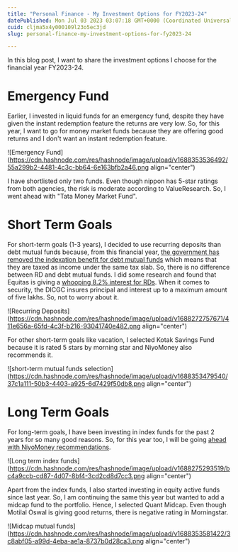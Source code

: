 ```yaml
---
title: "Personal Finance - My Investment Options for FY2023-24"
datePublished: Mon Jul 03 2023 03:07:18 GMT+0000 (Coordinated Universal Time)
cuid: cljma5x4y000109l23o5ec3jd
slug: personal-finance-my-investment-options-for-fy2023-24

---
```


In this blog post, I want to share the investment options I choose for the financial year FY2023-24.

# Emergency Fund

Earlier, I invested in liquid funds for an emergency fund, despite they have given the instant redemption feature the returns are very low. So, for this year, I want to go for money market funds because they are offering good returns and I don't want an instant redemption feature.

![Emergency Fund](https://cdn.hashnode.com/res/hashnode/image/upload/v1688353536492/55a299b2-4481-4c3c-bb64-6e163bfb2a46.png align="center")

I have shortlisted only two funds. Even though nippon has 5-star ratings from both agencies, the risk is moderate according to ValueResearch. So, I went ahead with "Tata Money Market Fund".

# Short Term Goals

For short-term goals (1-3 years), I decided to use recurring deposits than debt mutual funds because, from this financial year, [the government has removed the indexation benefit for debt mutual funds](https://12ft.io/proxy?q=https%3A%2F%2Findianexpress.com%2Farticle%2Fbusiness%2Fmarket%2Findexation-benefits-debt-mutual-funds-stand-out-against-fixed-deposits-8535261%2F) which means that they are taxed as income under the same tax slab. So, there is no difference between RD and debt mutual funds. I did some research and found that Equitas is giving a [whooping 8.2% interest for RDs](https://www.equitasbank.com/sites/default/files/inline-files/domestic-recurring-deposit-rate.pdf). When it comes to security, the DICGC insures principal and interest up to a maximum amount of five lakhs. So, not to worry about it.

![Recurring Deposits](https://cdn.hashnode.com/res/hashnode/image/upload/v1688272757671/411e656a-65fd-4c3f-b216-93041740e482.png align="center")

For other short-term goals like vacation, I selected Kotak Savings Fund because it is rated 5 stars by morning star and NiyoMoney also recommends it.

![short-term mutual funds selection](https://cdn.hashnode.com/res/hashnode/image/upload/v1688353479540/37c1a111-50b3-4403-a925-6d7429f50db8.png align="center")

# Long Term Goals

For long-term goals, I have been investing in index funds for the past 2 years for so many good reasons. So, for this year too, I will be going [ahead with NiyoMoney recommendations](https://www.niyomoney.com/blog/2023-mutual-fund-recommendations-2/).

![Long term index funds](https://cdn.hashnode.com/res/hashnode/image/upload/v1688275293519/bc4a9ccb-cd87-4d07-8bf4-3cd2cd8d7cc3.png align="center")

Apart from the index funds, I also started investing in equity active funds since last year. So, I am continuing the same this year but wanted to add a midcap fund to the portfolio. Hence, I selected Quant Midcap. Even though Motilal Oswal is giving good returns, there is negative rating in Morningstar.

![Midcap mutual funds](https://cdn.hashnode.com/res/hashnode/image/upload/v1688353581422/3c8abf05-a99d-4eba-ae1a-8737b0d28ca3.png align="center")